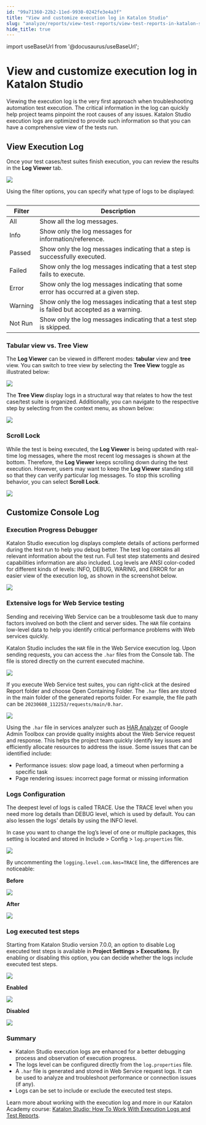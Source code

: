 ```yaml
---
id: "99a71360-22b2-11ed-9930-0242fe3e4a3f"
title: "View and customize execution log in Katalon Studio"
slug: "analyze/reports/view-test-reports/view-test-reports-in-katalon-studio/view-and-customize-execution-log-in-katalon-studio"
hide_title: true
---
```

import useBaseUrl from '@docusaurus/useBaseUrl';


# <a id="id" class="anchor_top_offset"/><a id="ariaid-title1" class="anchor_top_offset"/>View and customize execution log in <span xmlns="http://www.w3.org/1999/xhtml" className="ph">Katalon Studio</span> 

<p xmlns="http://www.w3.org/1999/xhtml" className="p">Viewing the execution log is the very first approach when   troubleshooting automation test execution. The critical information   in the log can quickly help project teams pinpoint the root causes   of any issues. Katalon Studio execution logs are optimized to   provide such information so that you can have a comprehensive view   of the tests run.</p> 

## <a id="id_1" class="anchor_top_offset"/>View Execution Log

<p xmlns="http://www.w3.org/1999/xhtml" className="p">Once your test cases/test suites finish execution, you can review the results in the <strong className="ph b">Log Viewer</strong> tab.</p> 
<p xmlns="http://www.w3.org/1999/xhtml" className="p"><img className="image" src={useBaseUrl("/5a1e4580-5627-11ed-a602-0242cfbc79b5.png")} /></p> 
<p xmlns="http://www.w3.org/1999/xhtml" className="p">Using the filter options, you can specify what type of logs to be displayed:</p> 
<table xmlns="http://www.w3.org/1999/xhtml" className="table anchor_top_offset" id="id_1__3e57cf1c-77ec-48a2-82d1-52c9201f03fe"><caption /><thead className="thead"><tr className><th className="entry anchor_top_offset" id="id_1__3e57cf1c-77ec-48a2-82d1-52c9201f03fe__entry__1">Filter</th><th className="entry anchor_top_offset" id="id_1__3e57cf1c-77ec-48a2-82d1-52c9201f03fe__entry__2">Description</th></tr></thead><tbody className="tbody"><tr className><td className="entry" headers="id_1__3e57cf1c-77ec-48a2-82d1-52c9201f03fe__entry__1 id_1__3e57cf1c-77ec-48a2-82d1-52c9201f03fe__entry__2 ">All</td><td className="entry" headers="id_1__3e57cf1c-77ec-48a2-82d1-52c9201f03fe__entry__1 id_1__3e57cf1c-77ec-48a2-82d1-52c9201f03fe__entry__2 ">Show all the log messages.</td></tr><tr className><td className="entry" headers="id_1__3e57cf1c-77ec-48a2-82d1-52c9201f03fe__entry__1 id_1__3e57cf1c-77ec-48a2-82d1-52c9201f03fe__entry__2 ">Info</td><td className="entry" headers="id_1__3e57cf1c-77ec-48a2-82d1-52c9201f03fe__entry__1 id_1__3e57cf1c-77ec-48a2-82d1-52c9201f03fe__entry__2 ">Show only the log messages for information/reference.</td></tr><tr className><td className="entry" headers="id_1__3e57cf1c-77ec-48a2-82d1-52c9201f03fe__entry__1 id_1__3e57cf1c-77ec-48a2-82d1-52c9201f03fe__entry__2 ">Passed</td><td className="entry" headers="id_1__3e57cf1c-77ec-48a2-82d1-52c9201f03fe__entry__1 id_1__3e57cf1c-77ec-48a2-82d1-52c9201f03fe__entry__2 ">Show only the log messages indicating that a step is successfully executed.</td></tr><tr className><td className="entry" headers="id_1__3e57cf1c-77ec-48a2-82d1-52c9201f03fe__entry__1 id_1__3e57cf1c-77ec-48a2-82d1-52c9201f03fe__entry__2 ">Failed</td><td className="entry" headers="id_1__3e57cf1c-77ec-48a2-82d1-52c9201f03fe__entry__1 id_1__3e57cf1c-77ec-48a2-82d1-52c9201f03fe__entry__2 ">Show only the log messages indicating that a test step fails to execute.</td></tr><tr className><td className="entry" headers="id_1__3e57cf1c-77ec-48a2-82d1-52c9201f03fe__entry__1 id_1__3e57cf1c-77ec-48a2-82d1-52c9201f03fe__entry__2 ">Error</td><td className="entry" headers="id_1__3e57cf1c-77ec-48a2-82d1-52c9201f03fe__entry__1 id_1__3e57cf1c-77ec-48a2-82d1-52c9201f03fe__entry__2 ">Show only the log messages indicating that some error has occurred at a given step.</td></tr><tr className><td className="entry" headers="id_1__3e57cf1c-77ec-48a2-82d1-52c9201f03fe__entry__1 id_1__3e57cf1c-77ec-48a2-82d1-52c9201f03fe__entry__2 ">Warning</td><td className="entry" headers="id_1__3e57cf1c-77ec-48a2-82d1-52c9201f03fe__entry__1 id_1__3e57cf1c-77ec-48a2-82d1-52c9201f03fe__entry__2 ">Show only the log messages indicating that a test step is failed but accepted as a warning.</td></tr><tr className><td className="entry" headers="id_1__3e57cf1c-77ec-48a2-82d1-52c9201f03fe__entry__1 id_1__3e57cf1c-77ec-48a2-82d1-52c9201f03fe__entry__2 ">Not Run</td><td className="entry" headers="id_1__3e57cf1c-77ec-48a2-82d1-52c9201f03fe__entry__1 id_1__3e57cf1c-77ec-48a2-82d1-52c9201f03fe__entry__2 ">Show only the log messages indicating that a test step is skipped.</td></tr></tbody></table> 

### <a id="id_2" class="anchor_top_offset"/>Tabular view vs. Tree View

<p xmlns="http://www.w3.org/1999/xhtml" className="p">The <strong className="ph b">Log Viewer</strong> can be viewed in different modes: <strong className="ph b">tabular</strong> view and <strong className="ph b">tree</strong> view. You can switch to tree view by selecting the <strong className="ph b">Tree View</strong> toggle as illustrated below:</p> 
<p xmlns="http://www.w3.org/1999/xhtml" className="p"><img className="image" src={useBaseUrl("/5a3af540-5627-11ed-a602-0242cfbc79b5.png")} /></p> 
<p xmlns="http://www.w3.org/1999/xhtml" className="p">The <strong className="ph b">Tree View</strong> display logs in a structural way that relates to how the test case/test suite is organized. Additionally, you can navigate to the respective step by selecting from the context menu, as shown below:</p> 
<p xmlns="http://www.w3.org/1999/xhtml" className="p"><img className="image" src={useBaseUrl("/5a3772d0-5627-11ed-a602-0242cfbc79b5.png")} /></p> 

### <a id="id_3" class="anchor_top_offset"/>Scroll Lock

<p xmlns="http://www.w3.org/1999/xhtml" className="p">While the test is being executed, the <strong className="ph b">Log Viewer</strong> is being updated with real-time log messages, where the most recent log messages is shown at the bottom. Therefore, the <strong className="ph b">Log Viewer</strong> keeps scrolling down during the test execution. However, users may want to keep the <strong className="ph b">Log Viewer</strong> standing still so that they can verify particular log messages. To stop this scrolling behavior, you can select <strong className="ph b">Scroll Lock</strong>.</p> 
<p xmlns="http://www.w3.org/1999/xhtml" className="p"><img className="image" src={useBaseUrl("/5a313140-5627-11ed-a602-0242cfbc79b5.png")} /></p> 
    

## <a id="id_4" class="anchor_top_offset"/>Customize Console Log

    
                      

### <a id="id_5" class="anchor_top_offset"/>Execution Progress Debugger

<p xmlns="http://www.w3.org/1999/xhtml" className="p">Katalon Studio execution log displays complete details of actions performed during the test run to help you debug better. The test log contains all relevant information about the test run. Full test step statements and desired capabilities information are also included. Log levels are ANSI color-coded for different kinds of levels: INFO, DEBUG, WARING, and ERROR for an easier view of the execution log, as shown in the screenshot below.</p> 
<p xmlns="http://www.w3.org/1999/xhtml" className="p"><img className="image" width={700} src={useBaseUrl("/5a296910-5627-11ed-a602-0242cfbc79b5.png")} /></p> 

### <a id="id_6" class="anchor_top_offset"/>Extensive logs for Web Service testing

<p xmlns="http://www.w3.org/1999/xhtml" className="p">Sending and receiving Web Service can be a troublesome task due to many factors involved on both the client and server sides. The <code className="ph codeph">HAR</code> file contains low-level data to help you identify critical performance problems with Web services quickly.</p> 
<p xmlns="http://www.w3.org/1999/xhtml" className="p">Katalon Studio includes the <code className="ph codeph">HAR</code> file in the Web Service execution log. Upon sending requests, you can access the <code className="ph codeph">.har</code> files from the <span className="ph uicontrol">Console</span> tab. The file is stored directly on the current executed machine.</p> 
<p xmlns="http://www.w3.org/1999/xhtml" className="p"><img className="image" width={700} src={useBaseUrl("/5a2d60b0-5627-11ed-a602-0242cfbc79b5.png")} /></p> 
<p xmlns="http://www.w3.org/1999/xhtml" className="p">If you execute Web Service test suites, you can right-click at the desired Report folder and choose <span className="ph uicontrol">Open Containing Folder</span>. The <code className="ph codeph">.har</code> files are stored in the main folder of the generated reports folder. For example, the file path can be <code className="ph codeph">20230608_112253/requests/main/0.har</code>.</p> 
<p xmlns="http://www.w3.org/1999/xhtml" className="p"><img className="image" width={500} src={useBaseUrl("/9cd23000-0de0-11ee-bd0e-0242c7a41fd4.png")} /></p> 
<p xmlns="http://www.w3.org/1999/xhtml" className="p">Using the <code className="ph codeph">.har</code> file in services analyzer such as <a className="xref j-external-link" href="https://toolbox.googleapps.com/apps/har_analyzer/" target="_blank">HAR Analyzer</a> of Google Admin Toolbox can provide quality insights about the Web Service request and response. This helps the project team quickly identify key issues and efficiently allocate resources to address the issue. Some issues that can be identified include:</p> 
<ul xmlns="http://www.w3.org/1999/xhtml" className="ul"><li className="li">Performance issues: slow page load, a timeout when performing a specific task</li><li className="li">Page rendering issues: incorrect page format or missing information</li></ul> 

### <a id="id_7" class="anchor_top_offset"/>Logs Configuration

<p xmlns="http://www.w3.org/1999/xhtml" className="p">The deepest level of logs is called TRACE. Use the TRACE level when you need more log details than DEBUG level, which is used by default. You can also lessen the logs' details by using the INFO level.</p> 
<p xmlns="http://www.w3.org/1999/xhtml" className="p">In case you want to change the log’s level of one or multiple packages, this setting is located and stored in <span className="ph uicontrol">Include</span> &gt; <span className="ph uicontrol">Config</span> &gt; <code className="ph codeph">log.properties</code> file.</p> 
<p xmlns="http://www.w3.org/1999/xhtml" className="p"><img className="image" width={700} src={useBaseUrl("/5a162f30-5627-11ed-a602-0242cfbc79b5.png")} /></p> 
<p xmlns="http://www.w3.org/1999/xhtml" className="p">By uncommenting the <code className="ph codeph">logging.level.com.kms=TRACE</code> line, the differences are noticeable:</p> 
<p xmlns="http://www.w3.org/1999/xhtml" className="p"><strong className="ph b">Before</strong></p> 
<p xmlns="http://www.w3.org/1999/xhtml" className="p"><img className="image" width={700} src={useBaseUrl("/5a259880-5627-11ed-a602-0242cfbc79b5.png")} /></p> 
<p xmlns="http://www.w3.org/1999/xhtml" className="p"><strong className="ph b">After</strong></p> 
<p xmlns="http://www.w3.org/1999/xhtml" className="p"><img className="image" width={700} src={useBaseUrl("/5a221610-5627-11ed-a602-0242cfbc79b5.png")} /></p> 

### <a id="id_8" class="anchor_top_offset"/>Log executed test steps

<p xmlns="http://www.w3.org/1999/xhtml" className="p">Starting from Katalon Studio version 7.0.0, an option to disable <span className="ph uicontrol">Log executed test steps</span> is available in <strong className="ph b">Project Settings &gt; Executions</strong>. By enabling or disabling this option, you can decide whether the logs include executed test steps.</p> 
<p xmlns="http://www.w3.org/1999/xhtml" className="p"><img className="image" width={700} src={useBaseUrl("/5a1a26d0-5627-11ed-a602-0242cfbc79b5.png")} /></p> 
<p xmlns="http://www.w3.org/1999/xhtml" className="p"><strong className="ph b">Enabled</strong></p> 
<p xmlns="http://www.w3.org/1999/xhtml" className="p"><img className="image" width={700} src={useBaseUrl("/5a341770-5627-11ed-a602-0242cfbc79b5.png")} /></p> 
<p xmlns="http://www.w3.org/1999/xhtml" className="p"><strong className="ph b">Disabled</strong></p> 
<p xmlns="http://www.w3.org/1999/xhtml" className="p"><img className="image" width={700} src={useBaseUrl("/5a3e0280-5627-11ed-a602-0242cfbc79b5.png")} /></p> 

### <a id="id_9" class="anchor_top_offset"/>Summary

<ul xmlns="http://www.w3.org/1999/xhtml" className="ul"><li className="li">Katalon Studio execution logs are enhanced for a better debugging process and observation of execution progress.</li><li className="li">The logs level can be configured directly from the <code className="ph codeph">log.properties</code> file.</li><li className="li">A <code className="ph codeph">.har</code> file is generated and stored in Web Service request logs. It can be used to analyze and troubleshoot performance or connection issues (if any).</li><li className="li">Logs can be set to include or exclude the executed test steps.</li></ul> 
<p xmlns="http://www.w3.org/1999/xhtml" className="p">Learn more about working with the execution log and more in our Katalon Academy course: <a className="xref j-external-link" href="https://academy.katalon.com/courses/software-test-reporting/?utm_source=kat_docs&utm_medium=execution%20_log" target="_blank">Katalon Studio: How To Work With Execution Logs and Test Reports</a>.</p> 
